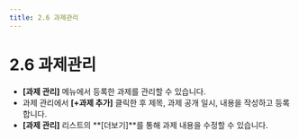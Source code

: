 ```yaml
---
title: 2.6 과제관리
---
```

# 2.6 과제관리

* **\[과제 관리]** 메뉴에서 등록한 과제를 관리할 수 있습니다.
* 과제 관리에서 **\[+과제 추가]** 클릭한 후 제목, 과제 공개 일시, 내용을 작성하고 등록합니다.
* **\[과제 관리]** 리스트의 **\[더보기]**를 통해 과제 내용을 수정할 수 있습니다.
